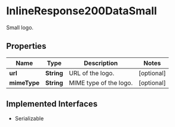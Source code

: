 

# InlineResponse200DataSmall

Small logo.

## Properties

Name | Type | Description | Notes
------------ | ------------- | ------------- | -------------
**url** | **String** | URL of the logo. |  [optional]
**mimeType** | **String** | MIME type of the logo. |  [optional]


## Implemented Interfaces

* Serializable


